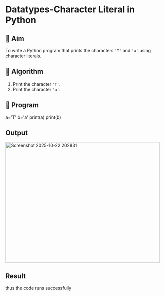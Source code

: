 # Datatypes-Character Literal in Python

## 🎯 Aim
To write a Python program that prints the characters `'T'` and `'a'` using character literals.

## 🧠 Algorithm
1. Print the character `'T'`.
2. Print the character `'a'`.

## 🧾 Program
a='T'
b='a'
print(a)
print(b)
## Output
<img width="493" height="383" alt="Screenshot 2025-10-22 202831" src="https://github.com/user-attachments/assets/6e5b2d50-7c6d-4643-8846-d057f3c23f45" />

## Result
thus the code runs successfully
